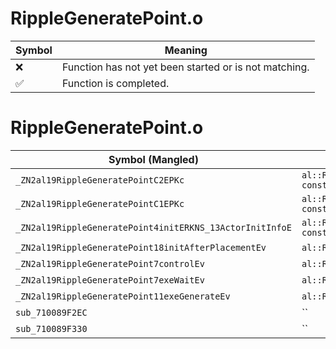 # RippleGeneratePoint.o
| Symbol | Meaning 
| ------------- | ------------- 
| :x: | Function has not yet been started or is not matching. 
| :white_check_mark: | Function is completed. 


# RippleGeneratePoint.o
| Symbol (Mangled) | Symbol (Demangled) | Decompiled? |
| ------------- |  ------------- | ------------- |
| `_ZN2al19RippleGeneratePointC2EPKc` | `al::RippleGeneratePoint::RippleGeneratePoint(char const*)` | :white_check_mark: |
| `_ZN2al19RippleGeneratePointC1EPKc` | `al::RippleGeneratePoint::RippleGeneratePoint(char const*)` | :white_check_mark: |
| `_ZN2al19RippleGeneratePoint4initERKNS_13ActorInitInfoE` | `al::RippleGeneratePoint::init(al::ActorInitInfo const&)` | :white_check_mark: |
| `_ZN2al19RippleGeneratePoint18initAfterPlacementEv` | `al::RippleGeneratePoint::initAfterPlacement(void)` | :white_check_mark: |
| `_ZN2al19RippleGeneratePoint7controlEv` | `al::RippleGeneratePoint::control(void)` | :white_check_mark: |
| `_ZN2al19RippleGeneratePoint7exeWaitEv` | `al::RippleGeneratePoint::exeWait(void)` | :white_check_mark: |
| `_ZN2al19RippleGeneratePoint11exeGenerateEv` | `al::RippleGeneratePoint::exeGenerate(void)` | :white_check_mark: |
| `sub_710089F2EC` | `` | :white_check_mark: |
| `sub_710089F330` | `` | :white_check_mark: |
